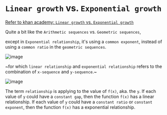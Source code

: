 # `Linear growth` vs. `Exponential growth`

[Refer to khan academy: `Linear growth` vs. `Exponential growth`](https://www.khanacademy.org/math/algebra/introduction-to-exponential-functions/exponential-vs-linear-growth/v/exponential-vs-linear-growth)

Quite a bit like the `Arithmetic sequences` vs. `Geometric sequences`,

except in `Exponential relationship`, it's using a `common exponent`,
instead of using a `common ratio` in the `geometric sequences`.

![image](https://user-images.githubusercontent.com/14041622/37510088-f048a00c-2934-11e8-9a9c-3189f90f241d.png)


~for which `linear relationship` and `exponential relationship` refers to the combination of `x-sequence` and `y-sequence`.~

![image](https://user-images.githubusercontent.com/14041622/37509792-c69ecd40-2933-11e8-85f2-bc954d280f0a.png)

The term `relationship` is applying to the value of `f(x)`, aka. the `y`. 
If each value of `y` could have a `constant gap`,  then the function `f(x)` has a linear relationship.
If each value of `y` could have a `constant ratio` or `constant exponent`, then the function `f(x)` has a exponential relationship.

